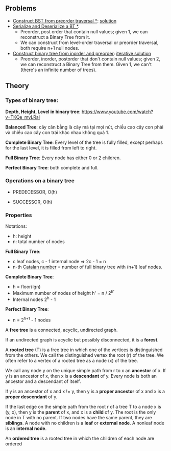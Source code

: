 ## Problems
- [Construct BST from preorder traversal *](https://practice.geeksforgeeks.org/problems/preorder-to-postorder/0): [solution](https://www.geeksforgeeks.org/construct-bst-from-given-preorder-traversal-set-2/)
- [Serialize and Deserialize a BT *](https://leetcode.com/problems/serialize-and-deserialize-binary-tree).
  - Preorder, post order that contain null values; given 1, we can reconstruct a Binary Tree from it.
  - We can construct from level-order traversal or preorder traversal, both require n+1 null nodes.
- [Construct binary tree from inorder and preorder](https://leetcode.com/problems/construct-binary-tree-from-preorder-and-inorder-traversal/): [iterative solution](https://leetcode.com/problems/construct-binary-tree-from-preorder-and-inorder-traversal/discuss/34555/The-iterative-solution-is-easier-than-you-think!/117721)
  - Preorder, inorder, postorder that don't contain null values; given 2, we can reconstruct a Binary Tree from them. Given 1, we can't (there's an infinite number of trees).

## Theory

### Types of binary tree:

**Depth, Height, Level in binary tree**: https://www.youtube.com/watch?v=TKQe_mvLRaI

**Balanced Tree**: cây cân bằng là cây mà tại mọi nút, chiều cao cây con phải và chiều cao cây con trái khác nhau không quá 1.

**Complete Binary Tree**: Every level of the tree is fully filled, except perhaps for the last level, it is filled from left to right.

**Full Binary Tree**: Every node has either 0 or 2 children.

**Perfect Binary Tree**: both complete and full.

### Operations on a binary tree

- PREDECESSOR, O(h)

- SUCCESSOR, O(h)

### Properties

Notations:
  - h: height
  - n: total number of nodes

**Full Binary Tree**:
  - c leaf nodes, c - 1 internal node => 2c - 1 = n
  - n-th [Catalan number](https://en.wikipedia.org/wiki/Catalan_number) = number of full binary tree with (n+1) leaf nodes.

**Complete Binary Tree**:
  - h = floor(lgn)
  - Maximum number of nodes of height h' = n / 2<sup>h'</sup>
  - Internal nodes 2<sup>h</sup> - 1

**Perfect Binary Tree**:

  - n = 2<sup>h+1</sup> - 1 nodes

A **free tree** is a connected, acyclic, undirected graph.

If an undirected graph is acyclic but possibly disconnected, it is a **forest**.

A **rooted tree** (T) is a free tree in which one of the vertices is distinguished from the others. We call the distinguished vertex the root (r) of the tree. We often refer to a vertex of a rooted tree as a node (x) of the tree.

We call any node y on the unique simple path from r to x an **ancestor** of x. If y is an ancestor of x, then x is a **descendant** of y. Every node is both an ancestor and a descendant of itself.

If y is an ancestor of x and x != y, then y is a **proper ancestor** of x and x is a **proper descendant** of y.

If the last edge on the simple path from the root r of a tree T to a node x is (y, x), then y is the **parent** of x, and x is a **child** of y. The root is the only node in T with no parent. If two nodes have the same parent, they are **siblings**. A node with no children is a **leaf** or **external node**. A nonleaf node is an **internal node**.

An **ordered tree** is a rooted tree in which the children of each node are ordered
